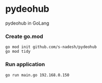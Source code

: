 # pydeohub
pydeohub in GoLang


### Create go.mod
```
go mod init github.com/s-nadesh/pydeohub
go mod tidy
```


### Run application
```go run main.go 192.168.0.150```